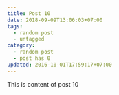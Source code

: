 ```yaml
---
title: Post 10
date: 2018-09-09T13:06:03+07:00
tags:
  - random post
  - untagged
category:
  - random post
  - post has 0
updated: 2016-10-01T17:59:17+07:00
---
```

This is content of post 10